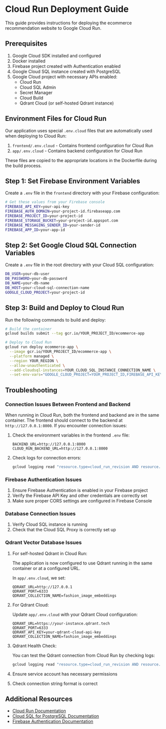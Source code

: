 # Cloud Run Deployment Guide

This guide provides instructions for deploying the ecommerce recommendation website to Google Cloud Run.

## Prerequisites

1. Google Cloud SDK installed and configured
2. Docker installed
3. Firebase project created with Authentication enabled
4. Google Cloud SQL instance created with PostgreSQL
5. Google Cloud project with necessary APIs enabled:
   - Cloud Run
   - Cloud SQL Admin
   - Secret Manager
   - Cloud Build
   - Qdrant Cloud (or self-hosted Qdrant instance)

## Environment Files for Cloud Run

Our application uses special `.env.cloud` files that are automatically used when deploying to Cloud Run:

1. `frontend/.env.cloud` - Contains frontend configuration for Cloud Run
2. `app/.env.cloud` - Contains backend configuration for Cloud Run

These files are copied to the appropriate locations in the Dockerfile during the build process.

## Step 1: Set Firebase Environment Variables

Create a `.env` file in the `frontend` directory with your Firebase configuration:

```bash
# Get these values from your Firebase console
FIREBASE_API_KEY=your-api-key
FIREBASE_AUTH_DOMAIN=your-project-id.firebaseapp.com
FIREBASE_PROJECT_ID=your-project-id
FIREBASE_STORAGE_BUCKET=your-project-id.appspot.com
FIREBASE_MESSAGING_SENDER_ID=your-sender-id
FIREBASE_APP_ID=your-app-id
```

## Step 2: Set Google Cloud SQL Connection Variables

Create a `.env` file in the root directory with your Cloud SQL configuration:

```bash
DB_USER=your-db-user
DB_PASSWORD=your-db-password
DB_NAME=your-db-name
DB_HOST=your-cloud-sql-connection-name
GOOGLE_CLOUD_PROJECT=your-project-id
```

## Step 3: Build and Deploy to Cloud Run

Run the following commands to build and deploy:

```bash
# Build the container
gcloud builds submit --tag gcr.io/YOUR_PROJECT_ID/ecommerce-app

# Deploy to Cloud Run
gcloud run deploy ecommerce-app \
  --image gcr.io/YOUR_PROJECT_ID/ecommerce-app \
  --platform managed \
  --region YOUR_REGION \
  --allow-unauthenticated \
  --add-cloudsql-instances=YOUR_CLOUD_SQL_INSTANCE_CONNECTION_NAME \
  --set-env-vars="GOOGLE_CLOUD_PROJECT=YOUR_PROJECT_ID,FIREBASE_API_KEY=YOUR_API_KEY,FIREBASE_AUTH_DOMAIN=YOUR_AUTH_DOMAIN,FIREBASE_PROJECT_ID=YOUR_FIREBASE_PROJECT_ID,FIREBASE_STORAGE_BUCKET=YOUR_STORAGE_BUCKET,FIREBASE_MESSAGING_SENDER_ID=YOUR_SENDER_ID,FIREBASE_APP_ID=YOUR_APP_ID,DB_USER=YOUR_DB_USER,DB_PASSWORD=YOUR_DB_PASSWORD,DB_NAME=YOUR_DB_NAME,DB_HOST=YOUR_CLOUD_SQL_CONNECTION_NAME"
```

## Troubleshooting

### Connection Issues Between Frontend and Backend

When running in Cloud Run, both the frontend and backend are in the same container. The frontend should connect to the backend at `http://127.0.0.1:8000`. If you encounter connection issues:

1. Check the environment variables in the frontend `.env` file:
   ```
   BACKEND_URL=http://127.0.0.1:8000
   CLOUD_RUN_BACKEND_URL=http://127.0.0.1:8000
   ```

2. Check logs for connection errors:
   ```bash
   gcloud logging read "resource.type=cloud_run_revision AND resource.labels.service_name=ecommerce-app"
   ```

### Firebase Authentication Issues

1. Ensure Firebase Authentication is enabled in your Firebase project
2. Verify the Firebase API Key and other credentials are correctly set
3. Make sure proper CORS settings are configured in Firebase Console

### Database Connection Issues

1. Verify Cloud SQL instance is running
2. Check that the Cloud SQL Proxy is correctly set up

### Qdrant Vector Database Issues

1. For self-hosted Qdrant in Cloud Run:
   
   The application is now configured to use Qdrant running in the same container or at a configured URL.
   
   In `app/.env.cloud`, we set:
   ```
   QDRANT_URL=http://127.0.0.1
   QDRANT_PORT=6333
   QDRANT_COLLECTION_NAME=fashion_image_embeddings
   ```

2. For Qdrant Cloud:
   
   Update `app/.env.cloud` with your Qdrant Cloud configuration:
   ```
   QDRANT_URL=https://your-instance.qdrant.tech
   QDRANT_PORT=6333
   QDRANT_API_KEY=your-qdrant-cloud-api-key
   QDRANT_COLLECTION_NAME=fashion_image_embeddings
   ```

3. Qdrant Health Check:
   
   You can test the Qdrant connection from Cloud Run by checking logs:
   ```bash
   gcloud logging read "resource.type=cloud_run_revision AND resource.labels.service_name=ecommerce-app AND textPayload:vector_store"
   ```
2. Ensure service account has necessary permissions
3. Check connection string format is correct

## Additional Resources

- [Cloud Run Documentation](https://cloud.google.com/run/docs)
- [Cloud SQL for PostgreSQL Documentation](https://cloud.google.com/sql/docs/postgres)
- [Firebase Authentication Documentation](https://firebase.google.com/docs/auth)
